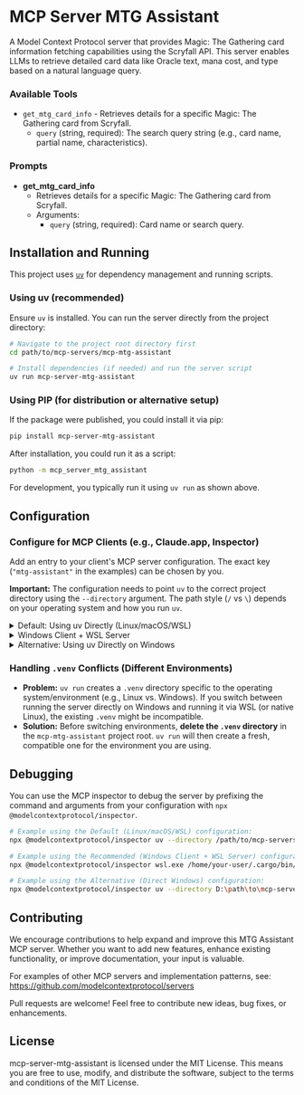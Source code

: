 # MCP Server MTG Assistant

A Model Context Protocol server that provides Magic: The Gathering card information fetching capabilities using the Scryfall API. This server enables LLMs to retrieve detailed card data like Oracle text, mana cost, and type based on a natural language query.

### Available Tools

-   `get_mtg_card_info` - Retrieves details for a specific Magic: The Gathering card from Scryfall.
    -   `query` (string, required): The search query string (e.g., card name, partial name, characteristics).

### Prompts

-   **get_mtg_card_info**
    -   Retrieves details for a specific Magic: The Gathering card from Scryfall.
    -   Arguments:
        -   `query` (string, required): Card name or search query.

## Installation and Running

This project uses [`uv`](https://docs.astral.sh/uv/) for dependency management and running scripts.

### Using uv (recommended)

Ensure `uv` is installed. You can run the server directly from the project directory:

```bash
# Navigate to the project root directory first
cd path/to/mcp-servers/mcp-mtg-assistant

# Install dependencies (if needed) and run the server script
uv run mcp-server-mtg-assistant
```

### Using PIP (for distribution or alternative setup)

If the package were published, you could install it via pip:

```bash
pip install mcp-server-mtg-assistant
```

After installation, you could run it as a script:

```bash
python -m mcp_server_mtg_assistant
```

For development, you typically run it using `uv run` as shown above.

## Configuration

### Configure for MCP Clients (e.g., Claude.app, Inspector)

Add an entry to your client's MCP server configuration. The exact key (`"mtg-assistant"` in the examples) can be chosen by you.

**Important:** The configuration needs to point `uv` to the correct project directory using the `--directory` argument. The path style (`/` vs `\`) depends on your operating system and how you run `uv`.

<details>
<summary>Default: Using uv Directly (Linux/macOS/WSL)</summary>

This is the standard approach if your MCP client and the server run in the same Linux, macOS, or WSL environment.

```json
// Example for mcp.json or Claude settings
"mcpServers": {
  "mtg-assistant": {
    "command": "uv",
    "args": [
      "--directory",
      "/path/to/mcp-servers/mcp-mtg-assistant", // Unix-style path
      "run",
      "mcp-server-mtg-assistant"
    ]
  }
}
```

</details>

<details>
<summary>Windows Client + WSL Server</summary>

This configuration is **recommended** if your MCP client runs on **Windows**, but you want the server to execute within **WSL** It uses `wsl.exe` to invoke `uv` inside WSL.

**Requirements:**
*   `uv` must be installed *inside* your WSL distribution.
*   Adjust the path to `uv` inside WSL (e.g., `/home/user/.cargo/bin/uv`) if it's not in the WSL `PATH`.
*   Use the `/mnt/...` style path for the `--directory` argument accessible from within WSL.

```json
// Example for mcp.json or Claude settings on Windows
"mcpServers": {
  "mtg-assistant": {
    "command": "wsl.exe",
    "args": [
      "/home/your-user/.cargo/bin/uv", // uv WSL PATH
      "--directory",
      "/mnt/d/repos/mcp-servers/mcp-mtg-assistant", // WSL-style path to project
      "run",
      "mcp-server-mtg-assistant"
    ]
  }
}
```

</details>

<details>
<summary>Alternative: Using uv Directly on Windows</summary>

This assumes `uv` is installed directly on Windows and your MCP client also runs directly on Windows.
*   Use the Windows-style path (`D:\...`) for the `--directory` argument.
*   Be mindful of potential `.venv` conflicts if you also use WSL (see below).

```json
// Example for mcp.json or Claude settings on Windows
"mcpServers": {
  "mtg-assistant": {
    "command": "uv",
    "args": [
      "--directory",
      "D:\path\to\mcp-servers\mcp-mtg-assistant", // Windows-style path
      "run",
      "mcp-server-mtg-assistant"
    ]
  }
}
```

</details>

### Handling `.venv` Conflicts (Different Environments)

*   **Problem:** `uv run` creates a `.venv` directory specific to the operating system/environment (e.g., Linux vs. Windows). If you switch between running the server directly on Windows and running it via WSL (or native Linux), the existing `.venv` might be incompatible.
*   **Solution:** Before switching environments, **delete the `.venv` directory** in the `mcp-mtg-assistant` project root. `uv run` will then create a fresh, compatible one for the environment you are using.

## Debugging

You can use the MCP inspector to debug the server by prefixing the command and arguments from your configuration with `npx @modelcontextprotocol/inspector`.

```bash
# Example using the Default (Linux/macOS/WSL) configuration:
npx @modelcontextprotocol/inspector uv --directory /path/to/mcp-servers/mcp-mtg-assistant run mcp-server-mtg-assistant

# Example using the Recommended (Windows Client + WSL Server) configuration:
npx @modelcontextprotocol/inspector wsl.exe /home/your-user/.cargo/bin/uv --directory /mnt/d/repos/mcp-servers/mcp-mtg-assistant run mcp-server-mtg-assistant

# Example using the Alternative (Direct Windows) configuration:
npx @modelcontextprotocol/inspector uv --directory D:\path\to\mcp-servers\mcp-mtg-assistant run mcp-server-mtg-assistant
```

## Contributing

We encourage contributions to help expand and improve this MTG Assistant MCP server. Whether you want to add new features, enhance existing functionality, or improve documentation, your input is valuable.

For examples of other MCP servers and implementation patterns, see:
https://github.com/modelcontextprotocol/servers

Pull requests are welcome! Feel free to contribute new ideas, bug fixes, or enhancements.

## License

mcp-server-mtg-assistant is licensed under the MIT License. This means you are free to use, modify, and distribute the software, subject to the terms and conditions of the MIT License.